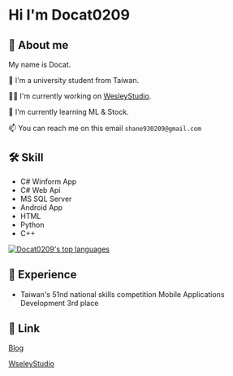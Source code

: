 # Hi I'm Docat0209

## 🚩 About me

My name is Docat.

🏫 I'm a university student from Taiwan.

👩‍💻 I'm currently working on [WesleyStudio](https://github.com/Wesley-Studio).

🧠 I'm currently learning ML & Stock.

📫 You can reach me on this email `shane930209@gmail.com`

## 🛠 Skill

- C# Winform App
- C# Web Api
- MS SQL Server
- Android App
- HTML
- Python
- C++

[![Docat0209's top languages](https://github-readme-stats.vercel.app/api/top-langs/?username=Docat0209&theme=blue-green&hide_border=true&layout=compact)](https://github.com/anuraghazra/github-readme-stats)

## 🏁 Experience

- Taiwan's 51nd national skills competition Mobile Applications Development 3rd place

## 🔗 Link

[Blog](https://docat0209.github.io)

[WseleyStudio](https://github.com/Wesley-Studio)
